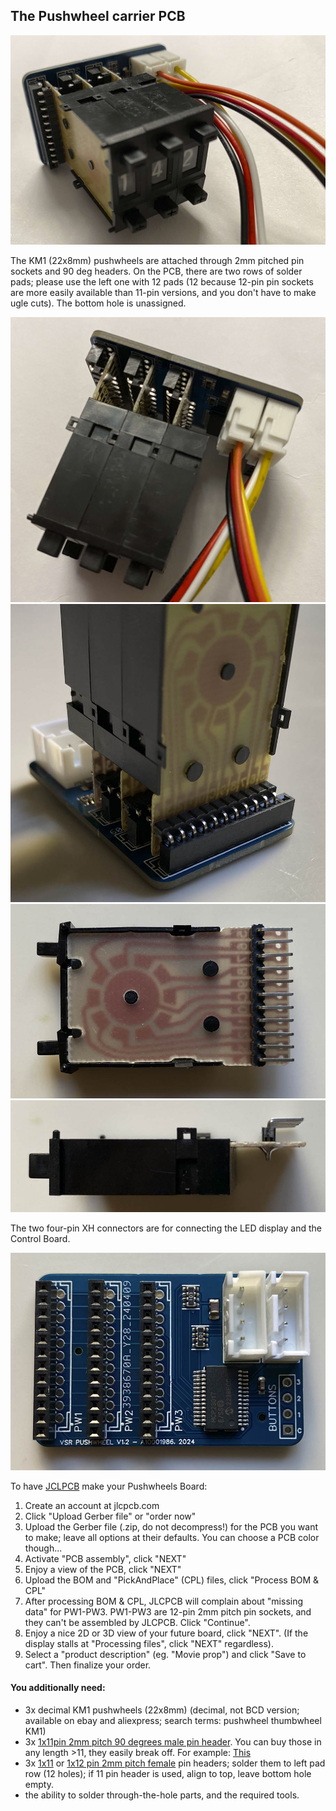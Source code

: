 ## The Pushwheel carrier PCB

<img src="img/pw1.jpg">

The KM1 (22x8mm) pushwheels are attached through 2mm pitched pin sockets and 90 deg headers. On the PCB, there are two rows of solder pads; please use the left one with 12 pads (12 because 12-pin pin sockets are more easily available than 11-pin versions, and you don't have to make ugle cuts). The bottom hole is unassigned.

<img src="img/pw2.jpg">

<img src="img/pw6.jpg">

<img src="img/pw4.jpg">

<img src="img/pw5.jpg">

The two four-pin XH connectors are for connecting the LED display and the Control Board.

<img src="img/pw3.jpg">

To have [JCLPCB](https://jlcpcb.com) make your Pushwheels Board:
1) Create an account at jlcpcb.com
2) Click "Upload Gerber file" or "order now"
3) Upload the Gerber file (.zip, do not decompress!) for the PCB you want to make; leave all options at their defaults. You can choose a PCB color though...
4) Activate "PCB assembly", click "NEXT"
5) Enjoy a view of the PCB, click "NEXT"
6) Upload the BOM and "PickAndPlace" (CPL) files, click "Process BOM & CPL"
7) After processing BOM & CPL, JLCPCB will complain about "missing data" for PW1-PW3. PW1-PW3 are 12-pin 2mm pitch pin sockets, and they can't be assembled by JLCPCB. Click "Continue".
8) Enjoy a nice 2D or 3D view of your future board, click "NEXT". (If the display stalls at "Processing files", click "NEXT" regardless).
9) Select a "product description" (eg. "Movie prop") and click "Save to cart". Then finalize your order.

#### You additionally need:
- 3x decimal KM1 pushwheels (22x8mm) (decimal, not BCD version; available on ebay and aliexpress; search terms: pushwheel thumbwheel KM1)
- 3x [1x11pin 2mm pitch 90 degrees male pin header](https://www.mouser.com/ProductDetail/Adam-Tech/2PH1R-11-UA?qs=HoCaDK9Nz5d0X2QsJeqJ4Q%3D%3D). You can buy those in any length >11, they easily break off. For example: [This](https://www.mouser.com/ProductDetail/Harwin/M22-2031205?qs=xxdqPuaJ%252Ba06lrlBpeOknw%3D%3D)
- 3x [1x11](https://www.mouser.com/ProductDetail/NorComp/25631101RP2?qs=TaIhzdgpGpUc9hecPJ8SJg%3D%3D) or [1x12 pin 2mm pitch female](https://www.mouser.com/ProductDetail/Harwin/M22-7131242?qs=%252Bk6%2F5FB6qrmdMF9FvJ5n1g%3D%3D) pin headers; solder them to left pad row (12 holes); if 11 pin header is used, align to top, leave bottom hole empty.
- the ability to solder through-the-hole parts, and the required tools.


